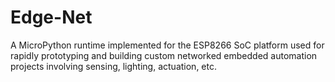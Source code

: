 # Edge-Net
A MicroPython runtime implemented for the ESP8266 SoC platform used for rapidly prototyping and building custom networked embedded automation projects involving sensing, lighting, actuation, etc.
